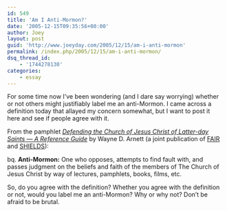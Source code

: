 ```yaml
---
id: 549
title: 'Am I Anti-Mormon?'
date: '2005-12-15T09:35:56+00:00'
author: Joey
layout: post
guid: 'http://www.joeyday.com/2005/12/15/am-i-anti-mormon'
permalink: /index.php/2005/12/15/am-i-anti-mormon/
dsq_thread_id:
    - '1744278130'
categories:
    - essay
---
```


For some time now I’ve been wondering (and I dare say worrying) whether or not others might justifiably label me an anti-Mormon. I came across a definition today that allayed my concern somewhat, but I want to post it here and see if people agree with it.

From the pamphlet <cite>[Defending the Church of Jesus Christ of Latter-day Saints — A Reference Guide](http://www.shields-research.org/Books/Defending.pdf)</cite> by Wayne D. Arnett (a joint publication of [FAIR](http://www.fairlds.org) and [SHIELDS](http://www.shields-research.org)):

bq. **Anti-Mormon:** One who opposes, attempts to find fault with, and passes judgment on the beliefs and faith of the members of The Church of Jesus Christ by way of lectures, pamphlets, books, films, etc.

So, do you agree with the definition? Whether you agree with the definition or not, would you label me an anti-Mormon? Why or why not? Don’t be afraid to be brutal.